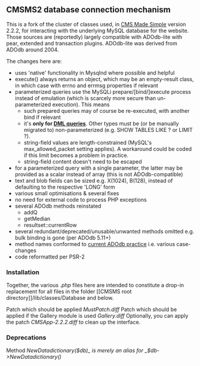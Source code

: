 ## CMSMS2 database connection mechanism
This is a fork of the cluster of classes used, in [CMS Made Simple](http://cmsmadesimple.org) version 2.2.2, for interacting with the underlying MySQL database for the website.
Those sources are (reportedly) largely compatible with ADOdb-lite with pear, extended and transaction plugins. ADOdb-lite was derived from ADOdb around 2004.

The changes here are:
* uses 'native' functionality in Mysqlnd where possible and helpful
* execute() always returns an object, which may be an empty-result class, in which case with errno and errmsg properties if relevant
* parameterized queries use the MySQLi prepare/[bind/]execute process instead of emulation (which is scarcely more secure than un-parameterized execution). This means
  * such prepared queries may of course be re-executed, with another bind if relevant
  * it's __only for [DML queries](https://dev.mysql.com/doc/refman/5.7/en/sql-syntax-data-manipulation.html)__. Other types must be (or be manually migrated to) non-parameterized (e.g. SHOW TABLES LIKE ? or LIMIT ?).
  * string-field values are length-constrained (MySQL's max_allowed_packet setting applies). A workaround could be coded if this limit becomes a problem in practice.
  * string-field content doesn't need to be escaped
* for a parameterized query with a single parameter, the latter may be provided as a scalar instead of array (this is not ADOdb-compatible)
* text and blob fields can be sized e.g. X(1024), B(128), instead of defaulting to the respective 'LONG' form
* various small optimisations & several fixes
* no need for external code to process PHP exceptions
* several ADOdb methods reinstated
  * addQ
  * getMedian
  * resultset::currentRow
* several redundant/deprecated/unusable/unwanted methods omitted e.g. bulk binding is gone (per ADOdb 5.11+)
* method names conformed to [current ADOdb practice](http://adodb.org/dokuwiki/doku.php?id=v5:reference:reference_index) i.e. various case-changes 
* code reformatted per PSR-2
### Installation
Together, the various _.php_ files here are intended to constitute a drop-in replacement for all files in the folder [[CMSMS root directory]]/lib/classes/Database and below.

Patch which should be applied _MustPatch.diff_
Patch which should be applied if the Gallery module is used _Gallery.diff_
Optionally, you can apply the patch _CMSApp-2.2.2.diff_ to clean up the interface.
### Deprecations
Method _NewDatadictionary($db)_ is merely an alias for _$db->NewDatadictionary()_

